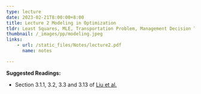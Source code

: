 ```yaml
---
type: lecture
date: 2023-02-21T8:00:00+8:00
title: Lecture 2 Modeling in Optimization
tldr: Least Squares, MLE, Transportation Problem, Management Decision Tree Analysis, DL, RL
thumbnail: /_images/pp/modeling.jpeg
links: 
    - url: /static_files/Notes/lecture2.pdf
      name: notes

---
```

**Suggested Readings:**

- Section 3.1.1, 3.2, 3.3 and 3.13 of [Liu et al.](http://bicmr.pku.edu.cn/~wenzw/optbook/opt1.pdf)


